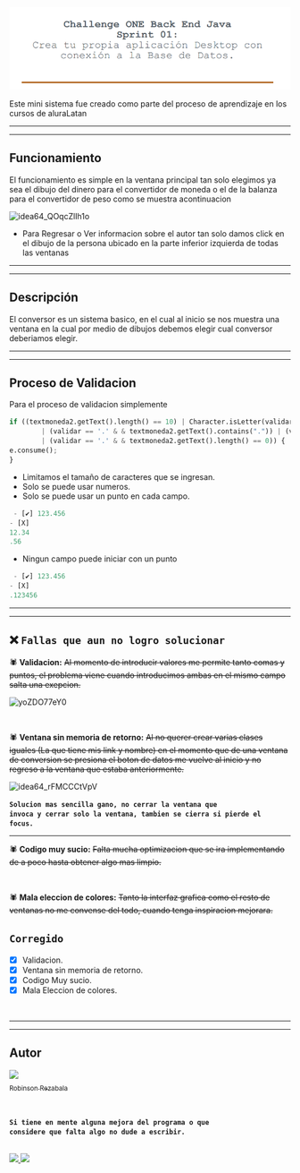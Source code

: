 
![msedge_kqbQ4Mp6g4.png](Imagenes%20Readme%2Fmsedge_kqbQ4Mp6g4.png)

Este mini sistema fue creado como parte del proceso de aprendizaje en los cursos de aluraLatan


<hr>
<hr>

## **Funcionamiento**

El funcionamiento es simple en la ventana principal tan solo elegimos ya sea el dibujo del dinero para el convertidor de
moneda o el de la balanza para el convertidor de peso como se muestra acontinuacion

![idea64_QOqcZlIh1o](https://user-images.githubusercontent.com/94420600/225733346-a4077167-4d71-48a0-9879-93b2436093c8.gif)

- Para Regresar o Ver informacion sobre el autor tan solo damos click en el dibujo de la persona ubicado en la parte
  inferior izquierda de todas las ventanas

<hr>
<hr>

## Descripción

El conversor es un sistema basico, en el cual al inicio se nos muestra una ventana en la cual por medio de dibujos
debemos elegir cual conversor deberiamos elegir.

<hr>
<hr>

## Proceso de Validacion

Para el proceso de validacion simplemente

```python
if ((textmoneda2.getText().length() == 10) | Character.isLetter(validar)
        | (validar == '.' & & textmoneda2.getText().contains(".")) | (validar == ',')
        | (validar == '.' & & textmoneda2.getText().length() == 0)) {
e.consume();
}
```

* Limitamos el tamaño de caracteres que se ingresan.
* Solo se puede usar numeros.
* Solo se puede usar un punto en cada campo.

```python
 - [✔] 123.456
- [X]
12.34
.56
```

* Ningun campo puede iniciar con un punto

```python
 - [✔] 123.456
- [X]
.123456
```

<hr>
<hr>

❌ `Fallas que aun no logro solucionar`
---

🕷 **Validacion:** ~~Al momento de introducir valores me permite tanto comas y puntos, el problema viene cuando
introducimos ambas en el mismo campo salta una exepcion.~~

![yoZDO77eY0](https://user-images.githubusercontent.com/94420600/224590974-896b598e-3322-4913-a3a7-cb763d1c4cea.gif)

<br>

🕷 **Ventana sin memoria de retorno:** ~~Al no querer crear varias clases iguales (La que tiene mis link y nombre) en el
momento que de una ventana de conversion se presiona el boton de datos me vuelve al inicio y no regreso a la ventana que
estaba anteriormente.~~

![idea64_rFMCCCtVpV](https://user-images.githubusercontent.com/94420600/224591238-cfb529b5-e0db-4d7b-a12d-bd95cb491161.gif)

<code><strong>Solucion mas sencilla gano, no cerrar la ventana que invoca y cerrar solo la ventana, tambien se cierra si
pierde el focus.</strong></code>


 <hr>

🕷 **Codigo muy sucio:** ~~Falta mucha optimizacion que se ira implementando de a poco hasta obtener algo mas limpio.~~


<br>

🕷 **Mala eleccion de colores:** ~~Tanto la interfaz grafica como el resto de ventanas no me convense del todo, cuando
tenga inspiracion mejorara.~~

## `Corregido `

- [x] Validacion.
- [x] Ventana sin memoria de retorno.
- [x] Codigo Muy sucio.
- [x] Mala Eleccion de colores.

<br>
<hr>
<hr>

## Autor

[<img src="https://avatars.githubusercontent.com/u/94420600?v=4" width=115><br><sub>Robinson Rezabala</sub>](https://github.com/rRashu)

<br>

<code><strong>Si tiene en mente alguna mejora del programa o que considere que falta algo no dude a
escribir.</strong></code>

<br>

<a href="https://www.linkedin.com/in/robin-rezabala-b272b8207/">
  <img src="https://content.linkedin.com/content/dam/me/business/en-us/amp/brand-site/v2/bg/LI-Bug.svg.original.svg" width=50>
</a>


<a href="mailto:robinsonstalinr@gmail.com">
  <img src="https://ssl.gstatic.com/ui/v1/icons/mail/rfr/logo_gmail_lockup_dark_1x.png" width=140>
</a>





 
